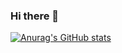 ### Hi there 👋

[![Anurag's GitHub stats](https://github-readme-stats.vercel.app/api?username=somedevfox)](https://github.com/anuraghazra/github-readme-stats)
